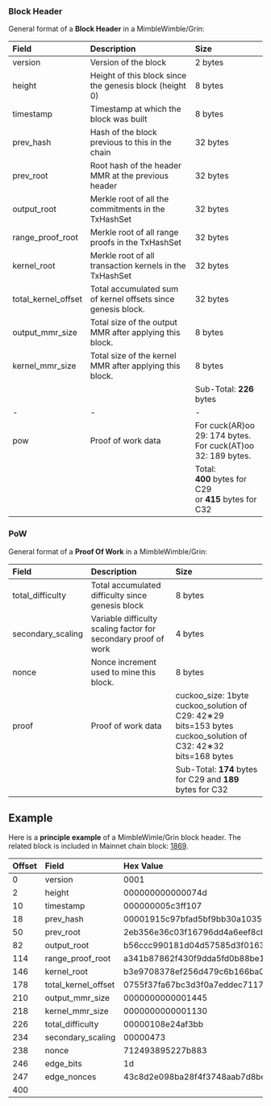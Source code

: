 ### Block Header

General format of a **Block Header** in a MimbleWimble/Grin:

| Field        | Description           | Size  |
|:-------------|:-------------|:-----|
| version   | Version of the block | 2 bytes  |
| height   | Height of this block since the genesis block (height 0)  | 8 bytes  |
| timestamp   | Timestamp at which the block was built | 8 bytes  |
| prev_hash   | Hash of the block previous to this in the chain | 32 bytes  |
| prev_root   | Root hash of the header MMR at the previous header | 32 bytes  |
| output_root  | Merkle root of all the commitments in the TxHashSet | 32 bytes  |
| range_proof_root | Merkle root of all range proofs in the TxHashSet | 32 bytes  |
| kernel_root | Merkle root of all transaction kernels in the TxHashSet | 32 bytes  |
| total_kernel_offset | Total accumulated sum of kernel offsets since genesis block. | 32 bytes  |
| output_mmr_size | Total size of the output MMR after applying this block. | 8 bytes  |
| kernel_mmr_size | Total size of the kernel MMR after applying this block. | 8 bytes  |
|   |   | Sub-Total: **226** bytes  |
| - | - | - |
| pow  | Proof of work data | For cuck(AR)oo 29: 174 bytes.<br>For cuck(AT)oo 32: 189 bytes. |
|   |   | Total:<br> **400** bytes for C29<br>or **415** bytes for C32  |

### PoW
General format of a **Proof Of Work** in a MimbleWimble/Grin:

| Field        | Description           | Size  |
|:-------------|:-------------|:-----|
| total_difficulty   | Total accumulated difficulty since genesis block | 8 bytes  |
| secondary_scaling   | Variable difficulty scaling factor for secondary proof of work  | 4 bytes  |
| nonce | Nonce increment used to mine this block. | 8 bytes  |
| proof   | Proof of work data | cuckoo_size: 1byte<br>cuckoo_solution of C29: 42&lowast;29 bits=153 bytes<br>cuckoo_solution of C32: 42&lowast;32 bits=168 bytes  |
|   |   | Sub-Total: **174** bytes for C29 and **189** bytes for C32  |


## Example
Here is a **principle example** of a MimbleWimle/Grin block header. The related block is included in Mainnet chain block: [1869](https://grinscan.net/block/1869).

| Offset        | Field           | Hex Value  |
|:-------------|:-------------|:-----|
|   0   | version               | 0001 |
|   2   | height                | 000000000000074d |
|  10   | timestamp             | 000000005c3ff107 |
|  18   | prev_hash             | 00001915c97bfad5bf9bb30a1035771446770502a937bd16a8c8a8f1fc6db730 |
|  50   | prev_root             | 2eb356e36c03f16796dd4a6eef8cbcbeabaade84eecf013516367b376d646db7  |
|  82   | output_root           | b56ccc990181d04d57585d3f0163b4f636fe3208a024596d14221bfa7739e693 |
| 114   | range_proof_root      | a341b87862f430f9dda5fd0b88be175b6cc81b5e84bf6882d98cc31750b5001a |
| 146   | kernel_root           | b3e9708378ef256d479c6b166ba0a56c26d1b2e985c5e48065dbaa8a1fa6e606 |
| 178   | total_kernel_offset   | 0755f37fa67bc3d3f0a7eddec7117013be42afff3602e7480d7271fff92763f1 |
| 210   | output_mmr_size       | 0000000000001445 |
| 218   | kernel_mmr_size       | 0000000000001130 |
| 226   | total_difficulty      | 00000108e24af3bb |
| 234   | secondary_scaling     | 00000473 |
| 238   | nonce                 | 712493895227b883 |
| 246   | edge_bits             | 1d |
| 247   | edge_nonces           | 43c8d2e098ba28f4f3748aab7d8be1aab3353259e6c6d4c046293f1c2f92afe7c5868bc5007fc51bae789ab3776d7efefb71547144b70ae8e764921bad8cb821a0c5d2adb455e1c406e1b2e39a2db51d7c552e4c1dd78bde1eea91f0843da6b3f1cb86e4ccb93371452b66c0ab292cd42525bcbf832fe358a3b22bcf7615e8397516ad8135a709213a77347cf4de104df5585984df0246fa03 |
| 400 |
